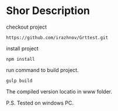 # Shor Description
checkout project
```
https://github.com/irazhnov/Grttest.git
```

install project
```
npm install
```
run command to build project.
```
gulp build
```

 The compiled version locatio  in www folder.

  P.S.
  Tested on windows PC.